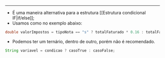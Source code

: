 ___
- É uma maneira alternativa para a estrutura [[Estrutura condicional IF|if/else]];
- Usamos como no exemplo abaixo:
```java
double valorImpostos = tipoNota == "s" ? totalFaturado * 0.16 : totalFaturado * 0.35;
```
- Podemos ter um ternário, dentro de outro, porém não é recomendado.
```java
String variavel = condicao ? casoTrue : casoFalse;
```